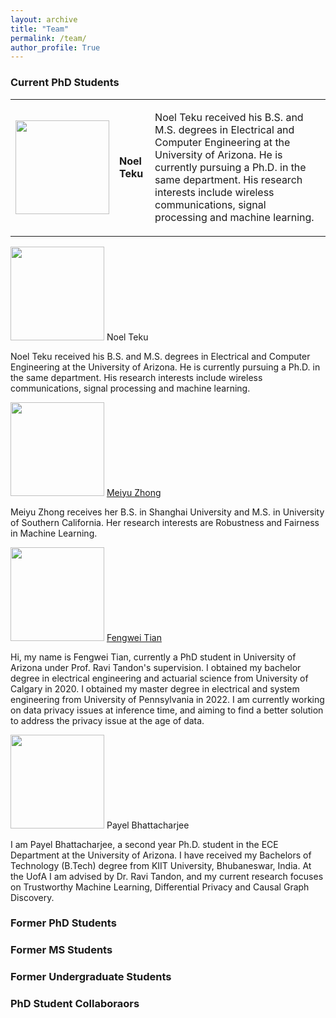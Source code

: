 ```yaml
---
layout: archive
title: "Team"
permalink: /team/
author_profile: True
---
```


### Current PhD Students

<table>
  <tr>
    <td style="width: 30%"><img src="{{site.url}}/images/students/noel.PNG" width="150px"></td>
    <td>
      <p><strong>Noel Teku</strong></p>
    </td>
    <td>
      <p>Noel Teku received his B.S. and M.S. degrees in Electrical and Computer Engineering at the University of Arizona. He is currently pursuing a Ph.D. in the same department. His research interests include wireless communications, signal processing and machine learning.</p>
    </td>
  </tr>
</table>

<img src="{{site.url}}/images/students/noel.PNG" width="150px"> Noel Teku

Noel Teku received his B.S. and M.S. degrees in Electrical and Computer Engineering at the University of Arizona. He is currently pursuing a Ph.D. in the same department. His research interests include wireless communications, signal processing and machine learning.

<img src="{{site.url}}/images/students/meiyu.jpeg" width="150px"> <a href="https://meiyuzhong.github.io/">Meiyu Zhong</a>

Meiyu Zhong receives her B.S. in Shanghai University and M.S. in University of Southern California. Her research interests are Robustness and Fairness in Machine Learning.

<img src="{{site.url}}/images/students/fengwei.jpg" width="150px"> <a href="https://sites.google.com/arizona.edu/fengweitian/home">Fengwei Tian</a>

Hi, my name is Fengwei Tian, currently a PhD student in University of Arizona under Prof. Ravi Tandon's supervision. 
I obtained my bachelor degree in electrical engineering and actuarial science from University of Calgary in 2020.
I obtained my master degree in electrical and system engineering from University of Pennsylvania in 2022. 
I am currently working on data privacy issues at inference time, and aiming to find a better solution to address the privacy issue at the age of data. 

<img src="{{site.url}}/images/students/payel.png" width="150px"> Payel Bhattacharjee

I am Payel Bhattacharjee, a second year Ph.D. student in the ECE Department at the University of Arizona. I have received my Bachelors of Technology (B.Tech) degree from KIIT University, Bhubaneswar, India. At the UofA I am advised by Dr. Ravi Tandon, and my current research focuses on Trustworthy Machine Learning, Differential Privacy and Causal Graph Discovery.



### Former PhD Students

### Former MS Students

### Former Undergraduate Students

### PhD Student Collaboraors

